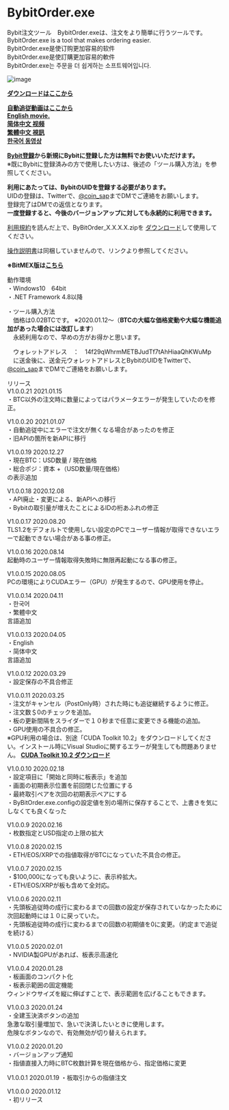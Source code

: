 # BybitOrder.exe
Bybit注文ツール　BybitOrder.exeは、注文をより簡単に行うツールです。  
BybitOrder.exe is a tool that makes ordering easier.  
BybitOrder.exe是使订购更加容易的软件  
BybitOrder.exe是使訂購更加容易的軟件  
BybitOrder.exe는 주문을 더 쉽게하는 소프트웨어입니다.  
  
![image](https://user-images.githubusercontent.com/43275193/72671548-87b8f000-3a8f-11ea-8ffc-efa0db7ae510.png)  
  
**<a href="https://github.com/GitHubCoinSap/BybitOrder.exe/releases/latest" target="_blank">ダウンロードはここから</a>**
  
**<a href="https://www.youtube.com/watch?v=EHruFNfvnxo" target="_blank">自動追従動画はここから</a>**  
**<a href="https://youtu.be/WRyNIqTpxgY" target="_blank">English movie.</a>**  
**<a href="https://youtu.be/WRyNIqTpxgY" target="_blank">简体中文 视频</a>**  
**<a href="https://youtu.be/hQYReJAsKww" target="_blank">繁體中文 視訊</a>**  
**<a href="https://youtu.be/LpuH4MHHRv4" target="_blank">한국어 동영상</a>**  
  
**<a href="https://www.bybit.com/home/jp/index.html?affiliate_id=538&group_id=1254&group_type=1" target="_blank">Bybit登録</a>から新規にBybitに登録した方は無料でお使いいただけます。**  
※既にBybitに登録済みの方で使用したい方は、後述の「ツール購入方法」を参照してください。
  
**利用にあたっては、BybitのUIDを登録する必要があります。**  
UIDの登録は、Twitterで、<a href="https://twitter.com/coin_sap" target="_blank">@coin_sap</a>までDMでご連絡をお願いします。  
登録完了はDMでの返信となります。  
**一度登録すると、今後のバージョンアップに対しても永続的に利用できます。**  
  
<a href="http://coinsap.php.xdomain.jp/bybitorder/rule.html" target="_blank">利用規約</a>を読んだ上で、ByBitOrder_X.X.X.X.zipを
<a href="https://github.com/GitHubCoinSap/BybitOrder.exe/releases/latest" target="_blank">ダウンロード</a>して使用してください。
  
<a href="http://coinsap.php.xdomain.jp/bybitorder/index.html" target="_blank">操作説明書</a>は同梱していませんので、リンクより参照してください。  
  
**※BitMEX版は<a href="https://github.com/GitHubCoinSap/BitMexOrder.exe" target="_blank">こちら</a>**  
  
動作環境  
・Windows10　64bit  
・.NET Framework 4.8以降  
  
・ツール購入方法  
　価格は0.02BTCです。
※2020.01.12～（**BTCの大幅な価格変動や大幅な機能追加があった場合には改訂します**）  
　永続利用なので、早めの方がお得かと思います。
 
　ウォレットアドレス　：　14f29qWhrmMETBJudTf7tAhHiaaQhKWuMp  
　に送金後に、送金元ウォレットアドレスとBybitのUIDをTwitterで、<a href="https://twitter.com/coin_sap" target="_blank">@coin_sap</a>までDMでご連絡をお願いします。  
  
リリース  
V1.0.0.21  2021.01.15  
・BTC以外の注文時に数量によってはパラメータエラーが発生していたのを修正。  
  
V1.0.0.20  2021.01.07  
・自動追従中にエラーで注文が無くなる場合があったのを修正  
・旧APIの箇所を新APIに移行  
  
V1.0.0.19  2020.12.27  
・現在BTC：USD数量 / 現在価格  
・総合ポジ：資本 +（USD数量/現在価格）  
の表示追加  
  
V1.0.0.18  2020.12.08  
・API廃止・変更による、新APIへの移行  
・Bybitの取引量が増えたことによるIDの桁あふれの修正  

V1.0.0.17  2020.08.20  
TLS1.2をデフォルトで使用しない設定のPCでユーザー情報が取得できないエラーで起動できない場合がある事の修正。  
  
V1.0.0.16  2020.08.14  
起動時のユーザー情報取得失敗時に無限再起動になる事の修正。  
  
V1.0.0.15  2020.08.05  
PCの環境によりCUDAエラー（GPU）が発生するので、GPU使用を停止。  
  
V1.0.0.14  2020.04.11  
・한국어  
・繁體中文  
言語追加  
  
V1.0.0.13  2020.04.05  
・English  
・简体中文  
言語追加  
  
V1.0.0.12  2020.03.29  
・設定保存の不具合修正  
  
V1.0.0.11  2020.03.25    
・注文がキャンセル（PostOnly時）された時にも追従継続するように修正。  
・注文数＄0のチェックを追加。  
・板の更新間隔をスライダーで１０秒まで任意に変更できる機能の追加。  
・GPU使用の不具合の修正。  
※GPU利用の場合は、別途「CUDA Toolkit 10.2」をダウンロードしてください。インストール時にVisual Studioに関するエラーが発生しても問題ありません。
**<a href="https://developer.nvidia.com/cuda-downloads?target_os=Windows&target_arch=x86_64&target_version=10&target_type=exenetwork" target="_blank">CUDA Toolkit 10.2 ダウンロード</a>**  
    
V1.0.0.10  2020.02.18  
・設定項目に「開始と同時に板表示」を追加  
・画面の初期表示位置を前回閉じた位置にする  
・最終取引ペアを次回の初期表示ペアにする  
・ByBitOrder.exe.configの設定値を別の場所に保存することで、上書きを気にしなくても良くなった  
  
V1.0.0.9  2020.02.16  
・枚数指定とUSD指定の上限の拡大  
  
V1.0.0.8  2020.02.15  
・ETH/EOS/XRPでの指値取得がBTCになっていた不具合の修正。  
  
V1.0.0.7  2020.02.15  
・$100,000になっても良いように、表示枠拡大。  
・ETH/EOS/XRPが板も含めて全対応。  
  
V1.0.0.6  2020.02.11  
・先頭板追従時の成行に変わるまでの回数の設定が保存されていなかったために次回起動時には１０に戻っていた。  
・先頭板追従時の成行に変わるまでの回数の初期値を0に変更。（約定まで追従を続ける）  
  
V1.0.0.5  2020.02.01  
・NVIDIA製GPUがあれば、板表示高速化  
  
V1.0.0.4  2020.01.28  
・板画面のコンパクト化  
・板表示範囲の固定機能  
ウィンドウサイズを縦に伸ばすことで、表示範囲を広げることもできます。  
  
V1.0.0.3  2020.01.24  
・全建玉決済ボタンの追加  
急激な取引量増加で、急いで決済したいときに使用します。  
危険なボタンなので、有効無効が切り替えられます。  
  
V1.0.0.2  2020.01.20  
・バージョンアップ通知  
・指値直接入力時にBTC枚数計算を現在価格から、指定価格に変更  
  
V1.0.0.1  2020.01.19
・板取引からの指値注文  
  
V1.0.0.0  2020.01.12  
・初リリース  
